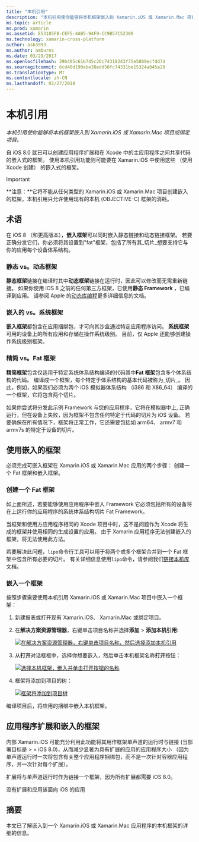 ```yaml
---
title: "本机引用"
description: "本机引用使你能够将本机框架嵌入到 Xamarin.iOS 或 Xamarin.Mac 项目或绑定项目。"
ms.topic: article
ms.prod: xamarin
ms.assetid: E53185FB-CEF5-4AB5-94F9-CC9B57C52300
ms.technology: xamarin-cross-platform
author: asb3993
ms.author: amburns
ms.date: 03/29/2017
ms.openlocfilehash: 29b405c61b745c26c74318243f75e5809ecfdd7d
ms.sourcegitcommit: 6cd40d190abe38edd50fc74331be15324a845a28
ms.translationtype: MT
ms.contentlocale: zh-CN
ms.lasthandoff: 02/27/2018
---
```

# <a name="native-references"></a>本机引用

_本机引用使你能够将本机框架嵌入到 Xamarin.iOS 或 Xamarin.Mac 项目或绑定项目。_


自 iOS 8.0 就已可以创建应用程序扩展和在 Xcode 中的主应用程序之间共享代码的嵌入式的框架。 使用本机引用功能则可能要在 Xamarin.iOS 中使用这些 （使用 Xcode 创建） 的嵌入式的框架。
 
> [!IMPORTANT]
> **注意：**它将不能从任何类型的 Xamarin.iOS 或 Xamarin.Mac 项目创建嵌入的框架，本机引用只允许使用现有的本机 (OBJECTIVE-C) 框架的消耗。




<a name="Terminology" />

## <a name="terminology"></a>术语

在 iOS 8 （和更高版本），**嵌入框架**可以同时嵌入静态链接和动态链接框架。 若要正确分发它们，你必须将其设置到"fat"框架，包括了所有其_切片_想要支持它与你的应用每个设备体系结构。

<a name="Static-vs-Dynamic-Frameworks" />

### <a name="static-vs-dynamic-frameworks"></a>静态 vs。动态框架

**静态框架**链接在编译时其中**动态框架**链接在运行时，因此可以修改而无需重新链接。 如果你使用 iOS 8 之前的任何第三方框架，已使用**静态 Framework** ，已编译到应用。 请参阅 Apple 的[动态库编程](https://developer.apple.com/library/mac/documentation/DeveloperTools/Conceptual/DynamicLibraries/100-Articles/OverviewOfDynamicLibraries.html#//apple_ref/doc/uid/TP40001873-SW1)更多详细信息的文档。

<a name="Embedded-vs-System-Frameworks" />

### <a name="embedded-vs-system-frameworks"></a>嵌入的 vs。系统框架

**嵌入框架**都包含在应用捆绑包，才可向其沙盒通过特定应用程序访问。 **系统框架**可用的设备上的所有应用和存储在操作系统级别。 目前，仅 Apple 还能够创建操作系统级别框架。

<a name="Thin-vs-Fat-Frameworks" />

### <a name="thin-vs-fat-frameworks"></a>精简 vs。Fat 框架

**精简框架**包含仅适用于特定系统体系结构编译的代码其中**Fat 框架**包含多个体系结构的代码。 编译成一个框架，每个特定于体系结构的基本代码被称为_切片_。 因此，例如，如果我们必须为两个 iOS 模拟器体系结构 （i386 和 X86_64） 编译的一个框架，它将包含两个切片。

如果你尝试将分发此示例 Framework 与您的应用程序，它将在模拟器中上, 正确运行，但在设备上失败，因为框架不包含任何特定于代码的切片为 iOS 设备。 若要确保在所有情况下，框架将正常工作，它还需要包括如 arm64、 armv7 和 armv7s 的特定于设备的切片。

<a name="Working-with-Embedded-Frameworks" />

## <a name="working-with-embedded-frameworks"></a>使用嵌入的框架

必须完成可嵌入框架在 Xamarin.iOS 或 Xamarin.Mac 应用的两个步骤： 创建一个 Fat 框架和嵌入框架。

<a name="Overview" />

### <a name="creating-a-fat-framework"></a>创建一个 Fat 框架

如上面所述，若要能够使用应用程序中嵌入 Framework 它必须包括所有的设备将在上运行你的应用程序的系统体系结构切片 Fat Framework。

当框架和使用方应用程序相同的 Xcode 项目中时，这不是问题作为 Xcode 将生成的框架并使用相同的生成设置的应用。 由于 Xamarin 应用程序无法创建嵌入的框架，将无法使用此方法。

若要解决此问题，`lipo`命令行工具可以用于将两个或多个框架合并到一个 Fat 框架中包含所有必要的切片。 有关详细信息使用`lipo`命令，请参阅我们[链接本机库](~/ios/platform/native-interop.md)文档。

<a name="Embedding-a-Framework" />

### <a name="embedding-a-framework"></a>嵌入一个框架

按照步骤需要使用本机引用 Xamarin.iOS 或 Xamarin.Mac 项目中嵌入一个框架：

1. 新建报表或打开现有 Xamarin.iOS、 Xamarin.Mac 或绑定项目。
2. 在**解决方案资源管理器**，右键单击项目名称并选择**添加** > **添加本机引用**: 

    [ ![](native-references-images/ref01.png "在解决方案资源管理器，右键单击项目名称，然后选择添加本机引用")](native-references-images/ref01.png)
3. 从**打开**对话框框中，选择你想要嵌入，然后单击本机框架名称**打开**按钮： 

    [ ![](native-references-images/ref02.png "选择本机框架，嵌入并单击打开按钮的名称")](native-references-images/ref02.png)
4. 框架将添加到项目的树： 

    [ ![](native-references-images/ref03.png "框架将添加到项目树")](native-references-images/ref03.png)

编译项目后，将应用的捆绑中嵌入本机框架。

<a name="App-Extensions-and-Embedded-Frameworks" />

## <a name="app-extensions-and-embedded-frameworks"></a>应用程序扩展和嵌入的框架

内部 Xamarin.iOS 可能充分利用此功能将其用作框架单声道的运行时与链接 (当部署目标是 > = iOS 8.0)，从而减少显著为具有扩展的应用的应用程序大小 （因为单声道运行时一次将包含有关整个应用程序捆绑包，而不是一次针对容器应用程序，并一次针对每个扩展）。

扩展将与单声道运行时作为链接一个框架，因为所有扩展都需要 iOS 8.0。

没有扩展和应用该面向 iOS 的应用 

<a name="Summary" />

## <a name="summary"></a>摘要

本文已了解嵌入到一个 Xamarin.iOS 或 Xamarin.Mac 应用程序的本机框架的详细的信息。

